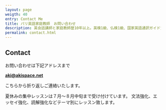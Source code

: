 ```yaml
---
layout: page
weigth: 40
entry: Contact Me
title: パリ英語家庭教師　お問い合わせ
description: 英会話講師と家庭教師歴10年以上。英検1級、仏検1級、国家英語通訳ガイド資格など保持。各生徒さんのレベルに合わせて丁寧に英語を教えます。
permalink: contact.html
---
```


## Contact

お問い合わせは下記アドレスまで

**[aki@akispace.net](mailto:aki@akispace.net)**

こちらから折り返しご連絡いたします。

夏休みの集中レッスンは７月〜８月中旬まで受け付けています。
文法強化、エッセイ強化、読解強化などテーマ別にレッスン致します。
